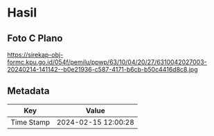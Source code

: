 # Hasil

## Foto C Plano

https://sirekap-obj-formc.kpu.go.id/054f/pemilu/ppwp/63/10/04/20/27/6310042027003-20240214-141142--b0e21936-c587-4171-b6cb-b50c4416d8c8.jpg


## Metadata

| Key        | Value               |
| ---------- | ------------------- |
| Time Stamp | 2024-02-15 12:00:28 |



